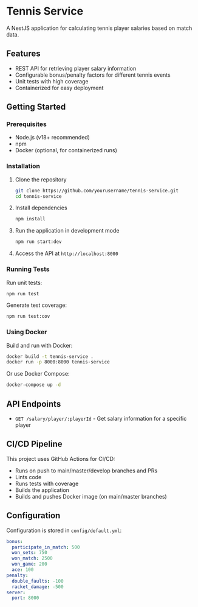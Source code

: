 # Tennis Service

A NestJS application for calculating tennis player salaries based on match data.

## Features

- REST API for retrieving player salary information
- Configurable bonus/penalty factors for different tennis events
- Unit tests with high coverage
- Containerized for easy deployment

## Getting Started

### Prerequisites

- Node.js (v18+ recommended)
- npm
- Docker (optional, for containerized runs)

### Installation

1. Clone the repository

   ```bash
   git clone https://github.com/yourusername/tennis-service.git
   cd tennis-service
   ```

2. Install dependencies

   ```bash
   npm install
   ```

3. Run the application in development mode

   ```bash
   npm run start:dev
   ```

4. Access the API at `http://localhost:8000`

### Running Tests

Run unit tests:

```bash
npm run test
```

Generate test coverage:

```bash
npm run test:cov
```

### Using Docker

Build and run with Docker:

```bash
docker build -t tennis-service .
docker run -p 8000:8000 tennis-service
```

Or use Docker Compose:

```bash
docker-compose up -d
```

## API Endpoints

- `GET /salary/player/:playerId` - Get salary information for a specific player

## CI/CD Pipeline

This project uses GitHub Actions for CI/CD:

- Runs on push to main/master/develop branches and PRs
- Lints code
- Runs tests with coverage
- Builds the application
- Builds and pushes Docker image (on main/master branches)

## Configuration

Configuration is stored in `config/default.yml`:

```yaml
bonus:
  participate_in_match: 500
  won_sets: 750
  won_match: 2500
  won_game: 200
  ace: 100
penalty:
  double_faults: -100
  racket_damage: -500
server:
  port: 8000
```
